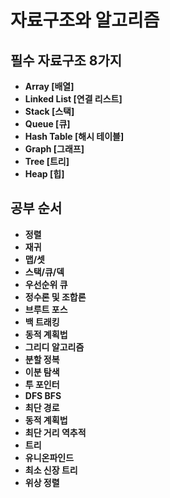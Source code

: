 # 자료구조와 알고리즘

## 필수 자료구조 8가지
* **Array [배열]**
* **Linked List [연결 리스트]**
* **Stack [스택]**
* **Queue [큐]**
* **Hash Table [해시 테이블]**
* **Graph [그래프]**
* **Tree [트리]**
* **Heap [힙]**

## 공부 순서
* **정렬**
* **재귀**
* **맵/셋**
* **스택/큐/덱**
* **우선순위 큐**
* **정수론 및 조합론**
* **브루트 포스**
* **백 트래킹**
* **동적 계획법**
* **그리디 알고리즘**
* **분할 정복**
* **이분 탐색**
* **투 포인터**
* **DFS BFS**
* **최단 경로**
* **동적 계획법**
* **최단 거리 역추적**
* **트리**
* **유니온파인드**
* **최소 신장 트리**
* **위상 정렬**
